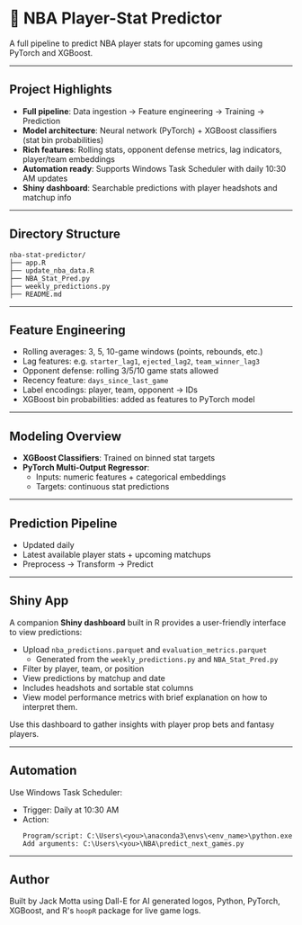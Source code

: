 # 🏀 NBA Player-Stat Predictor

A full pipeline to predict NBA player stats for upcoming games using PyTorch and XGBoost.

---

## Project Highlights

- **Full pipeline**: Data ingestion → Feature engineering → Training → Prediction
- **Model architecture**: Neural network (PyTorch) + XGBoost classifiers (stat bin probabilities)
- **Rich features**: Rolling stats, opponent defense metrics, lag indicators, player/team embeddings
- **Automation ready**: Supports Windows Task Scheduler with daily 10:30 AM updates
- **Shiny dashboard**: Searchable predictions with player headshots and matchup info

---

## Directory Structure

```
nba-stat-predictor/
├── app.R
├── update_nba_data.R
├── NBA_Stat_Pred.py
├── weekly_predictions.py
├── README.md
```

---

## Feature Engineering

- Rolling averages: 3, 5, 10-game windows (points, rebounds, etc.)
- Lag features: e.g. `starter_lag1`, `ejected_lag2`, `team_winner_lag3`
- Opponent defense: rolling 3/5/10 game stats allowed
- Recency feature: `days_since_last_game`
- Label encodings: player, team, opponent → IDs
- XGBoost bin probabilities: added as features to PyTorch model

---

## Modeling Overview

- **XGBoost Classifiers**: Trained on binned stat targets
- **PyTorch Multi-Output Regressor**:
  - Inputs: numeric features + categorical embeddings
  - Targets: continuous stat predictions

---

## Prediction Pipeline

- Updated daily
- Latest available player stats + upcoming matchups
- Preprocess → Transform → Predict

---

## Shiny App

A companion **Shiny dashboard** built in R provides a user-friendly interface to view predictions:

- Upload `nba_predictions.parquet` and `evaluation_metrics.parquet`
  - Generated from the `weekly_predictions.py` and `NBA_Stat_Pred.py`
- Filter by player, team, or position
- View predictions by matchup and date
- Includes headshots and sortable stat columns
- View model performance metrics with brief explanation on how to interpret them.

Use this dashboard to gather insights with player prop bets and fantasy players.

---

## Automation

Use Windows Task Scheduler:

- Trigger: Daily at 10:30 AM
- Action:
  ```
  Program/script: C:\Users\<you>\anaconda3\envs\<env_name>\python.exe
  Add arguments: C:\Users\<you>\NBA\predict_next_games.py
  ```

---

## Author

Built by Jack Motta using Dall-E for AI generated logos, Python, PyTorch, XGBoost, and R's `hoopR` package for live game logs.
